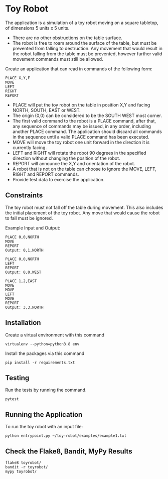 Toy Robot
=========

The application is a simulation of a toy robot moving on a square tabletop, of dimensions 5 units x 5 units.
- There are no other obstructions on the table surface.
- The robot is free to roam around the surface of the table, but must be prevented from falling to destruction. Any movement
  that would result in the robot falling from the table must be prevented, however further valid movement commands must still
  be allowed.

Create an application that can read in commands of the following form:

```plain
PLACE X,Y,F
MOVE
LEFT
RIGHT
REPORT
```

- PLACE will put the toy robot on the table in position X,Y and facing NORTH, SOUTH, EAST or WEST.
- The origin (0,0) can be considered to be the SOUTH WEST most corner.
- The first valid command to the robot is a PLACE command, after that, any sequence of commands may be issued, in any order, including another PLACE command. The application should discard all commands in the sequence until a valid PLACE command has been executed.
- MOVE will move the toy robot one unit forward in the direction it is currently facing.
- LEFT and RIGHT will rotate the robot 90 degrees in the specified direction without changing the position of the robot.
- REPORT will announce the X,Y and orientation of the robot.
- A robot that is not on the table can choose to ignore the MOVE, LEFT, RIGHT and REPORT commands.
- Provide test data to exercise the application.

## Constraints

The toy robot must not fall off the table during movement. This also includes the initial placement of the toy robot.
Any move that would cause the robot to fall must be ignored.

Example Input and Output:

```plain
PLACE 0,0,NORTH
MOVE
REPORT
Output: 0,1,NORTH
```

```plain
PLACE 0,0,NORTH
LEFT
REPORT
Output: 0,0,WEST
```

```plain
PLACE 1,2,EAST
MOVE
MOVE
LEFT
MOVE
REPORT
Output: 3,3,NORTH
```

Installation
-------
Create a virtual environment with this command

```virtualenv --python=python3.8 env```

Install the packages via this command

```pip install -r requirements.txt```

Testing
-------

Run the tests by running the command.

```pytest```


Running the Application
-------

To run the toy robot with an input file:

```
python entrypoint.py ~/toy-robot/examples/example1.txt
```

Check the Flake8, Bandit, MyPy Results
-------
```
flake8 toyrobot/
bandit -r toyrobot/
mypy toyrobot/
```
